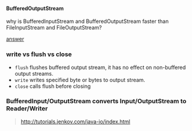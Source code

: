 

#### BufferedOutputStream

why is BufferedInputStream and BufferedOutputStream faster than FileInputStream and FileOutputStream?

[answer](https://stackoverflow.com/a/18600383/986966)

### write vs flush vs close

- `flush` flushes buffered output stream, it has no effect on non-buffered output streams.
- `write` writes specified byte or bytes to output stream.
- `close` calls flush before closing

### BufferedInput/OutputStream converts Input/OutputStream to Reader/Writer

> http://tutorials.jenkov.com/java-io/index.html